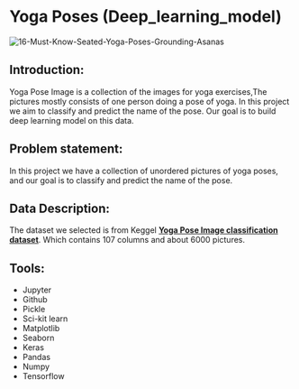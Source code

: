 # Yoga Poses (Deep_learning_model)
![16-Must-Know-Seated-Yoga-Poses-Grounding-Asanas](https://user-images.githubusercontent.com/90618007/143417503-01c41267-6ede-4940-9300-b3059ac58911.jpg)

## Introduction:

Yoga Pose Image is a collection of the images for yoga exercises,The pictures mostly consists of one person doing a pose of yoga. In this project we aim to classify and predict the name of the pose. Our goal is to build deep learning model on this data.

## Problem statement:
In this project we have a collection of unordered pictures of yoga poses, and our goal is to classify and predict the name of the pose.

## Data Description:

The dataset we selected is from Keggel [**Yoga Pose Image classification dataset**](https://www.kaggle.com/shrutisaxena/yoga-pose-image-classification-dataset).
Which contains 107 columns and about 6000 pictures.

## Tools:

- Jupyter
- Github
- Pickle
- Sci-kit learn 
- Matplotlib
- Seaborn
- Keras
- Pandas
- Numpy
- Tensorflow


